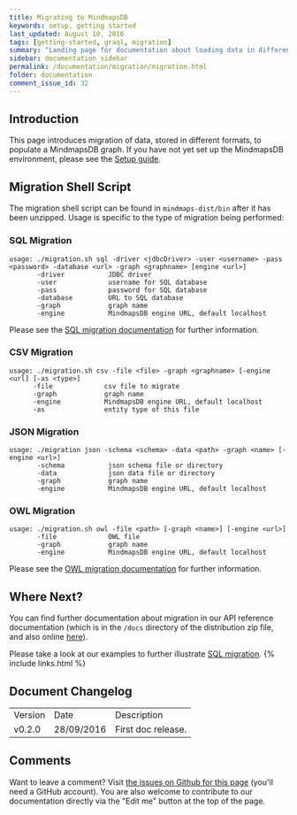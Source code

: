 ```yaml
---
title: Migrating to MindmapsDB
keywords: setup, getting started
last_updated: August 10, 2016
tags: [getting-started, graql, migration]
summary: "Landing page for documentation about loading data in different formats to populate a MindmapsDB graph."
sidebar: documentation_sidebar
permalink: /documentation/migration/migration.html
folder: documentation
comment_issue_id: 32
---
```


## Introduction
This page introduces migration of data, stored in different formats, to populate a MindmapsDB graph. If you have not yet set up the MindmapsDB environment, please see the [Setup guide](../get-started/setup-guide.html).

## Migration Shell Script
The migration shell script can be found in `mindmaps-dist/bin` after it has been unzipped. Usage is specific to the type of migration being performed:

### SQL Migration

```
usage: ./migration.sh sql -driver <jdbcDriver> -user <username> -pass <password> -database <url> -graph <graphname> [engine <url>]
       -driver           JDBC driver
       -user             username for SQL database
       -pass             password for SQL database
       -database         URL to SQL database
       -graph            graph name
       -engine           MindmapsDB engine URL, default localhost
```

Please see the [SQL migration documentation](./SQL-migration.html) for further information.

### CSV Migration

```
usage: ./migration.sh csv -file <file> -graph <graphname> [-engine <url] [-as <type>]
      -file             csv file to migrate
      -graph            graph name
      -engine           MindmapsDB engine URL, default localhost
      -as               entity type of this file
```

### JSON Migration

```
usage: ./migration json -schema <schema> -data <path> -graph <name> [-engine <url>]
       -schema           json schema file or directory
       -data             json data file or directory
       -graph            graph name
       -engine           MindmapsDB engine URL, default localhost
```

### OWL Migration

```
usage: ./migration.sh owl -file <path> [-graph <name>] [-engine <url>]
       -file             OWL file
       -graph            graph name
       -engine           MindmapsDB engine URL, default localhost
```

Please see the [OWL migration documentation](./OWL-migration.html) for further information.


## Where Next?
You can find further documentation about migration in our API reference documentation (which is in the `/docs` directory of the distribution zip file, and also online [here](https://mindmaps.io/pages/api-reference/latest/index.html)).

Please take a look at our examples to further illustrate [SQL migration](../examples/SQL-migration.html). <!--and [OWL migration](../examples/OWL-migration.html).
-->
{% include links.html %}

## Document Changelog  

<table>
    <tr>
        <td>Version</td>
        <td>Date</td>
        <td>Description</td>        
    </tr>
        <tr>
        <td>v0.2.0</td>
        <td>28/09/2016</td>
        <td>First doc release.</td>        
    </tr>

</table>

## Comments
Want to leave a comment? Visit <a href="https://github.com/mindmapsdb/docs/issues/32" target="_blank">the issues on Github for this page</a> (you'll need a GitHub account). You are also welcome to contribute to our documentation directly via the "Edit me" button at the top of the page.
